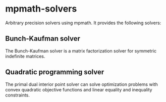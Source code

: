 # mpmath-solvers

Arbitrary precision solvers using mpmath. It provides the following solvers:

## Bunch-Kaufman solver

The Bunch-Kaufman solver is a matrix factorization solver for symmetric indefinite matrices.

## Quadratic programming solver

The primal dual interior point solver can solve optimization problems with convex quadratic objective functions and linear equality and inequality constraints.
